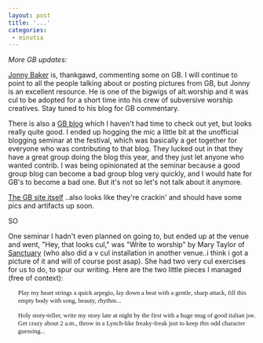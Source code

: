 ```yaml
---
layout: post
title: '...'
categories:
 - minutia
---
```


<i>More GB updates:</i>

<a href="http://jonnybaker.blogspot.com/">Jonny Baker</a> is, thankgawd, commenting some on GB. I will continue to point to all the people talking about or posting pictures from GB, but Jonny is an excellent resource. He is one of the bigwigs of alt.worship and it was cul to be adopted for a short time into his crew of subversive worship creatives. Stay tuned to his blog for GB commentary.

There is also a <a href="http://www.greenbelt.org.uk/blog/">GB blog</a> which I haven't had time to check out yet, but looks really quite good. I ended up hogging the mic a little bit at the unofficial blogging seminar at the festival, which was basically a get together for everyone who was contributing to that blog. They lucked out in that they have a great group doing the blog this year, and they just let anyone who wanted contrib. I was being opinionated at the seminar because a good group blog can become a bad group blog very quickly, and I would hate for GB's to become a bad one. But it's not so let's not talk about it anymore.

<a href="http://www.greenbelt.org.uk/">The GB site itself</a> ..also looks like they're crackin' and should have some pics and artifacts up soon.

SO

One seminar I hadn't even planned on going to, but ended up at the venue and went, "Hey, that looks cul," was "Write to worship" by Mary Taylor of <a href="http://www.sanctuarybath.org.uk/">Sanctuary</a> (who also did a v cul installation in another venue..i think i got a picture of it and will of course post asap). She had two very cul exercises for us to do, to spur our writing. Here are the two little pieces I managed (free of context):

<div style="margin-left: 20"><font face="Trebuchet MS" size="2">Play my heart strings a quick arpegio, lay down a beat with a gentle, sharp attack, fill this empty body with song, beauty, rhythm...

Holy story-teller, write my story late at night by the first with a huge mug of good italian joe. Get crazy about 2 a.m., throw in a Lynch-like freaky-freak just to keep <i>this</i> odd character guessing...</font></div>

